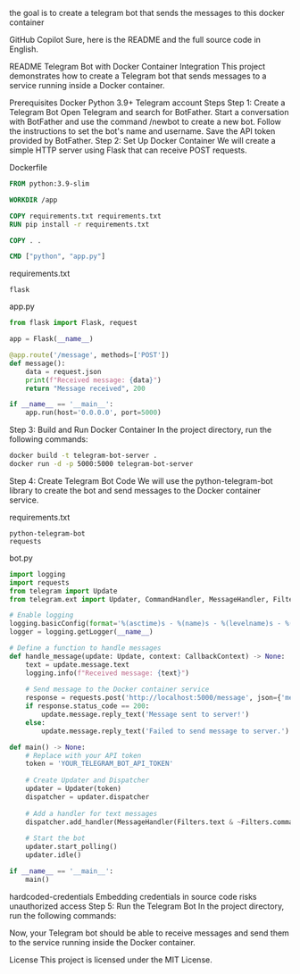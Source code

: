 the goal is to create a telegram bot that sends the messages to this docker container

GitHub Copilot
Sure, here is the README and the full source code in English.

README
Telegram Bot with Docker Container Integration
This project demonstrates how to create a Telegram bot that sends messages to a service running inside a Docker container.

Prerequisites
Docker
Python 3.9+
Telegram account
Steps
Step 1: Create a Telegram Bot
Open Telegram and search for BotFather.
Start a conversation with BotFather and use the command /newbot to create a new bot.
Follow the instructions to set the bot's name and username.
Save the API token provided by BotFather.
Step 2: Set Up Docker Container
We will create a simple HTTP server using Flask that can receive POST requests.

Dockerfile
```Dockerfile
FROM python:3.9-slim

WORKDIR /app

COPY requirements.txt requirements.txt
RUN pip install -r requirements.txt

COPY . .

CMD ["python", "app.py"]
```

requirements.txt
```
flask
```

app.py
```python
from flask import Flask, request

app = Flask(__name__)

@app.route('/message', methods=['POST'])
def message():
    data = request.json
    print(f"Received message: {data}")
    return "Message received", 200

if __name__ == '__main__':
    app.run(host='0.0.0.0', port=5000)
```

Step 3: Build and Run Docker Container
In the project directory, run the following commands:

```sh
docker build -t telegram-bot-server .
docker run -d -p 5000:5000 telegram-bot-server
```

Step 4: Create Telegram Bot Code
We will use the python-telegram-bot library to create the bot and send messages to the Docker container service.

requirements.txt
```
python-telegram-bot
requests
```

bot.py
```python
import logging
import requests
from telegram import Update
from telegram.ext import Updater, CommandHandler, MessageHandler, Filters, CallbackContext

# Enable logging
logging.basicConfig(format='%(asctime)s - %(name)s - %(levelname)s - %(message)s', level=logging.INFO)
logger = logging.getLogger(__name__)

# Define a function to handle messages
def handle_message(update: Update, context: CallbackContext) -> None:
    text = update.message.text
    logging.info(f"Received message: {text}")
    
    # Send message to the Docker container service
    response = requests.post('http://localhost:5000/message', json={'message': text})
    if response.status_code == 200:
        update.message.reply_text('Message sent to server!')
    else:
        update.message.reply_text('Failed to send message to server.')

def main() -> None:
    # Replace with your API token
    token = 'YOUR_TELEGRAM_BOT_API_TOKEN'
    
    # Create Updater and Dispatcher
    updater = Updater(token)
    dispatcher = updater.dispatcher
    
    # Add a handler for text messages
    dispatcher.add_handler(MessageHandler(Filters.text & ~Filters.command, handle_message))
    
    # Start the bot
    updater.start_polling()
    updater.idle()

if __name__ == '__main__':
    main()
```
hardcoded-credentials Embedding credentials in source code risks unauthorized access
Step 5: Run the Telegram Bot
In the project directory, run the following commands:

Now, your Telegram bot should be able to receive messages and send them to the service running inside the Docker container.

License
This project is licensed under the MIT License.